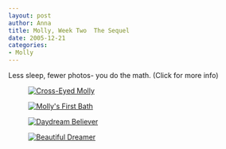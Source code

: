 ```yaml
--- 
layout: post
author: Anna
title: Molly, Week Two  The Sequel
date: 2005-12-21
categories: 
- Molly
---
```


Less sleep, fewer photos- you do the math. (Click for more info)

<figure><a href="http://www.flickr.com/photo.gne?id=76116672"><img class="photo" src="http://static.flickr.com/38/76116672_779310dc84.jpg" alt="Cross-Eyed Molly" border="0"></a></figure>

<figure><a href="http://www.flickr.com/photo.gne?id=76118275"><img class="photo" src="http://static.flickr.com/41/76118275_ba6e21a417.jpg" alt="Molly's First Bath" border="0"></a></figure>

<figure><a href="http://www.flickr.com/photo.gne?id=76117755"><img class="photo" src="http://static.flickr.com/41/76117755_83745d8f81.jpg" alt="Daydream Believer" border="0"></a></figure>

<figure><a href="http://www.flickr.com/photo.gne?id=76117251"><img class="photo" src="http://static.flickr.com/6/76117251_cb0c14d8f5.jpg" alt="Beautiful Dreamer" border="0"></a></figure>